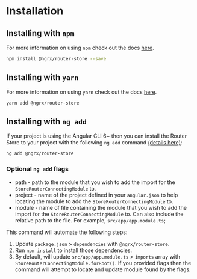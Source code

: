 # Installation

## Installing with `npm`

For more information on using `npm` check out the docs <a href="https://docs.npmjs.com/cli/install" target="_blank">here</a>.

```sh
npm install @ngrx/router-store --save
```

## Installing with `yarn`

For more information on using `yarn` check out the docs <a href="https://yarnpkg.com/docs/usage" target="_blank">here</a>.

```sh
yarn add @ngrx/router-store
```

## Installing with `ng add`

If your project is using the Angular CLI 6+ then you can install the Router Store to your project with the following `ng add` command <a href="https://angular.io/cli/add" target="_blank">(details here)</a>:

```sh
ng add @ngrx/router-store
```

### Optional `ng add` flags

* path - path to the module that you wish to add the import for the `StoreRouterConnectingModule` to.
* project - name of the project defined in your `angular.json` to help locating the module to add the `StoreRouterConnectingModule` to.
* module - name of file containing the module that you wish to add the import for the `StoreRouterConnectingModule` to. Can also include the relative path to the file. For example, `src/app/app.module.ts`;

This command will automate the following steps:

1. Update `package.json` > `dependencies` with `@ngrx/router-store`.
2. Run `npm install` to install those dependencies. 
3. By default, will update  `src/app/app.module.ts` > `imports` array with `StoreRouterConnectingModule.forRoot()`. If you provided flags then the command will attempt to locate and update module found by the flags.

